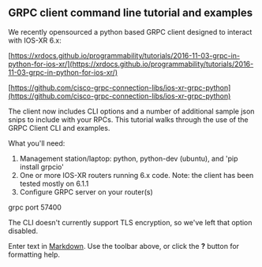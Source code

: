 ## GRPC client command line tutorial and examples

We recently opensourced a python based GRPC client designed to interact with IOS-XR 6.x:

[https://xrdocs.github.io/programmability/tutorials/2016-11-03-grpc-in-python-for-ios-xr/](https://xrdocs.github.io/programmability/tutorials/2016-11-03-grpc-in-python-for-ios-xr/)

[https://github.com/cisco-grpc-connection-libs/ios-xr-grpc-python](https://github.com/cisco-grpc-connection-libs/ios-xr-grpc-python)

The client now includes CLI options and a number of additional sample json snips to include with your RPCs.  This tutorial walks through the use of the GRPC Client CLI and examples.

What you'll need:

1. Management station/laptop: python, python-dev (ubuntu), and 'pip install grpcio'
2. One or more IOS-XR routers running 6.x code.  Note: the client has been tested mostly on 6.1.1
3. Configure GRPC server on your router(s)

grpc
 port 57400
 
The CLI doesn't currently support TLS encryption, so we've left that option disabled.



Enter text in [Markdown](http://daringfireball.net/projects/markdown/). Use the toolbar above, or click the **?** button for formatting help.
